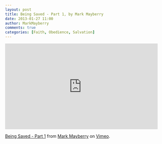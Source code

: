 ```yaml
---
layout: post
title: Being Saved - Part 1, by Mark Mayberry
date: 2013-01-27 11:00
author: MarkMayberry
comments: true
categories: [Faith, Obedience, Salvation]
---
```

<iframe src="http://player.vimeo.com/video/58389838" width="500" height="281" frameborder="0" webkitAllowFullScreen mozallowfullscreen allowFullScreen></iframe> <p><a href="http://vimeo.com/58389838">Being Saved - Part 1</a> from <a href="http://vimeo.com/ascoc">Mark Mayberry</a> on <a href="http://vimeo.com">Vimeo</a>.</p>
